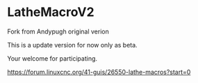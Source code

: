 # LatheMacroV2

Fork from Andypugh original verion

This is a update version for now only as beta.

Your welcome for participating.

https://forum.linuxcnc.org/41-guis/26550-lathe-macros?start=0
